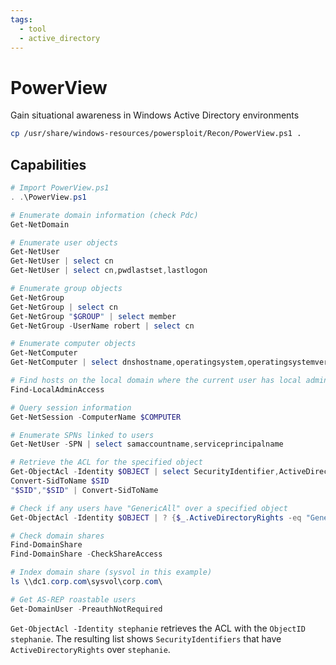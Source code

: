 ```yaml
---
tags:
  - tool
  - active_directory
---
```

# PowerView

Gain situational awareness in Windows Active Directory environments

```bash
cp /usr/share/windows-resources/powersploit/Recon/PowerView.ps1 .
```

## Capabilities

```powershell
# Import PowerView.ps1
. .\PowerView.ps1

# Enumerate domain information (check Pdc)
Get-NetDomain

# Enumerate user objects
Get-NetUser
Get-NetUser | select cn
Get-NetUser | select cn,pwdlastset,lastlogon

# Enumerate group objects
Get-NetGroup
Get-NetGroup | select cn
Get-NetGroup "$GROUP" | select member
Get-NetGroup -UserName robert | select cn

# Enumerate computer objects
Get-NetComputer
Get-NetComputer | select dnshostname,operatingsystem,operatingsystemversion

# Find hosts on the local domain where the current user has local administrator access
Find-LocalAdminAccess

# Query session information
Get-NetSession -ComputerName $COMPUTER

# Enumerate SPNs linked to users
Get-NetUser -SPN | select samaccountname,serviceprincipalname

# Retrieve the ACL for the specified object
Get-ObjectAcl -Identity $OBJECT | select SecurityIdentifier,ActiveDirectoryRights
Convert-SidToName $SID
"$SID","$SID" | Convert-SidToName

# Check if any users have "GenericAll" over a specified object
Get-ObjectAcl -Identity $OBJECT | ? {$_.ActiveDirectoryRights -eq "GenericAll"} | select SecurityIdentifier,ActiveDirectoryRights

# Check domain shares
Find-DomainShare
Find-DomainShare -CheckShareAccess

# Index domain share (sysvol in this example)
ls \\dc1.corp.com\sysvol\corp.com\

# Get AS-REP roastable users
Get-DomainUser -PreauthNotRequired
```

`Get-ObjectAcl -Identity stephanie` retrieves the ACL with the `ObjectID` `stephanie`. The resulting list shows `SecurityIdentifiers` that have `ActiveDirectoryRights` over `stephanie`.
